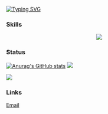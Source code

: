 [![Typing SVG](https://readme-typing-svg.demolab.com?font=Fira+Code&pause=1000&color=F72929&width=435&lines=Learning.++.+.;Coding)](https://git.io/typing-svg)

### Skills
<p align="center">
  <a href="https://skillicons.dev">
    <img src="https://skillicons.dev/icons?i=html,css,js,react,figma,git,bash,py,sass,stackoverflow,vite,vercel,vim,vscode,md,linux,atom,github, pandas" />
  </a>
</p>

### Status
[![Anurag's GitHub stats](https://github-readme-stats.vercel.app/api?username=MohamedAlDeep&count_private=true&show_icons=true&theme=transparent)](https://github.com/anuraghazra/github-readme-stats)  <img src="https://github-readme-streak-stats.herokuapp.com/?user=MohamedAlDeep&show_icons=true&theme=transparent&include_all_commit=true&count_private=true"/> 

![](https://github-readme-stats.hackclub.dev/api/wakatime?username=4313&api_domain=hackatime.hackclub.com&theme=ambient_gradient&custom_title=Hackatime+Stats&layout=compact&cache_seconds=0&langs_count=8)

### Links

<a href="mailto: apps.main@hotmail.com">Email</a>
